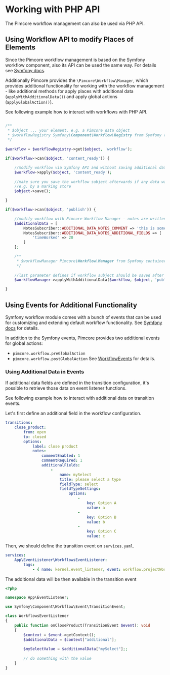 # Working with PHP API

The Pimcore workflow management can also be used via PHP API. 

## Using Workflow API to modify Places of Elements

Since the Pimcore workflow management is based on the Symfony workflow component, also its API can be 
used the same way. For details see [Symfony docs](https://symfony.com/doc/current/workflow/usage.html).

Additionally Pimcore provides the `\Pimcore\Workflow\Manager`, which provides additional functionality for working
with the workflow management - like additional methods for apply places with additional data (`applyWithAdditionalData()`)
and apply global actions (`applyGlobalAction()`). 

See following example how to interact with workflows with PHP API. 


```php

/**
 * $object ... your element, e.g. a Pimcore data object
 * $workflowRegistry Symfony\Component\Workflow\Registry from Symfony container
 */
 
$workflow = $workflowRegistry->get($object, 'workflow');

if($workflow->can($object, 'content_ready')) {

    //modify workflow via Symfony API and without saving additional data
    $workflow->apply($object, 'content_ready');
    
    //make sure you save the workflow subject afterwards if any data was changed during transition 
    //e.g. by a marking store
    $object->save(); 

}

if($workflow->can($object, 'publish')) {

    //modify workflow with Pimcore Workflow Manager - notes are written with additional data
    $additionalData = [
        NotesSubscriber::ADDITIONAL_DATA_NOTES_COMMENT => 'this is some additional note',
        NotesSubscriber::ADDITIONAL_DATA_NOTES_ADDITIONAL_FIELDS => [
            'timeWorked' => 20
        ]
    ];

    /**
     * $workflowManager Pimcore\Workflow\Manager from Symfony container
     */
    
    //last parameter defines if workflow subject should be saved after transition 
    $workflowManager->applyWithAdditionalData($workflow, $object, 'publish', $additionalData, true);

}
```


## Using Events for Additional Functionality

Symfony workflow module comes with a bunch of events that can be used for customizing and extending 
default workflow functionality. See [Symfony docs](https://symfony.com/doc/current/workflow/usage.html#using-events)
for details. 

In addition to the Symfony events, Pimcore provides two additional events for global actions: 
- `pimcore.workflow.preGlobalAction`
- `pimcore.workflow.postGlobalAction`
See [WorkflowEvents](https://github.com/pimcore/pimcore/blob/11.x/lib/Event/WorkflowEvents.php) for details. 

### Using Additional Data in Events

If additional data fields are defined in the transition configuration, it's possible to retrieve those data on event listener functions.

See following example how to interact with additional data on transition events.

Let's first define an additional field in the workflow configuration.

```yaml
transitions:
    close_product:
        from: open
        to: closed
        options:
            label: close product
            notes:
                commentEnabled: 1
                commentRequired: 1
                additionalFields:
                    -
                        name: mySelect
                        title: please select a type
                        fieldType: select
                        fieldTypeSettings:
                            options:
                                -
                                    key: Option A
                                    value: a
                                -
                                    key: Option B
                                    value: b
                                -
                                    key: Option C
                                    value: c
```

Then, we should define the transition event on `services.yaml`.

```yaml
services:
    App\EventListener\WorkflowsEventListener:
        tags:        
            - { name: kernel.event_listener, event: workflow.projectWorkflow.transition.close_product, method: onCloseProduct }
```

The additional data will be then available in the transition event

```php
<?php

namespace App\EventListener;

use Symfony\Component\Workflow\Event\TransitionEvent;

class WorkflowsEventListener
{
    public function onCloseProduct(TransitionEvent $event): void
    {
        $context = $event->getContext();
        $additionalData = $context["additional"];
        
        $mySelectValue = $additionalData["mySelect"];;
        
        // do something with the value
    }
}
```
